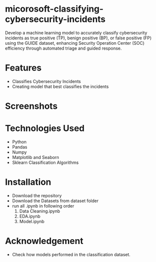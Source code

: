# micorosoft-classifying-cybersecurity-incidents
Develop a machine learning model to accurately classify cybersecurity incidents as true positive (TP), benign positive (BP), or false positive (FP) using the GUIDE dataset, enhancing Security Operation Center (SOC) efficiency through automated triage and guided response.
# Features
  * Classifies Cybersecurity Incidents
  * Creating model that best classifies the incidents
# Screenshots

# Technologies Used
  * Python
  * Pandas
  * Numpy
  * Matplotlib and Seaborn
  * Sklearn Classification Algorithms
# Installation
  * Download the repository
  * Download the Datasets from dataset folder
  * run all .ipynb in following order
      1. Data Cleaning.ipynb
      2. EDA.ipynb
      3. Model.ipynb
  # Acknowledgement
  * Check how models performed in the classification dataset.
